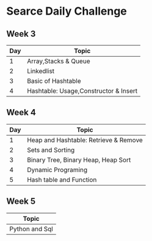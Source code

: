 # Searce Daily Challenge

## Week 3

| Day | Topic             | 
|--------------|------------------|
| 1 | Array,Stacks & Queue | 
| 2 | Linkedlist | 
| 3 | Basic of Hashtable | 
| 4 | Hashtable: Usage,Constructor & Insert  | 

## Week 4

| Day | Topic             | 
|--------------|------------------|
| 1 | Heap and Hashtable: Retrieve & Remove | 
| 2 | Sets and Sorting | 
| 3 | Binary Tree, Binary Heap, Heap Sort |
| 4 | Dynamic Programing |
| 5 | Hash table and Function |

## Week 5


 | Topic             | 
 |------------------|
 | Python and Sql |



